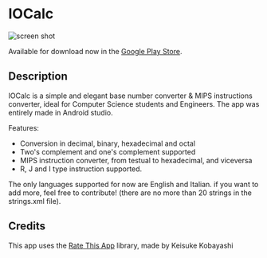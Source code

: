 IOCalc
============

![screen shot](https://s30.postimg.org/w3934syr5/banner.png)

Available for download now in the [Google Play Store](https://play.google.com/store/apps/details?id=com.sperotti.alessandro.iocalc).

## Description

IOCalc is a simple and elegant base number converter & MIPS instructions converter, ideal for Computer Science students and Engineers.
The app was entirely made in Android studio.

Features:

- Conversion in decimal, binary, hexadecimal and octal
- Two's complement and one's complement supported
- MIPS instruction converter, from testual to hexadecimal, and viceversa
- R, J and I type instruction supported.

The only languages supported for now are English and Italian. if you want to add more, feel free to contribute! (there are no more than 20 strings in the strings.xml file).

## Credits

This app uses the [Rate This App](https://github.com/kobakei/Android-RateThisApp) library, made by Keisuke Kobayashi
